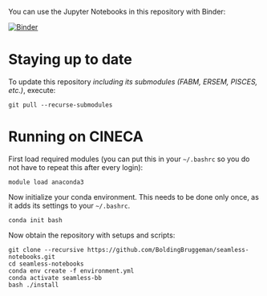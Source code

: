 You can use the Jupyter Notebooks in this repository with Binder:

[![Binder](https://mybinder.org/badge_logo.svg)](https://mybinder.org/v2/gh/BoldingBruggeman/seamless-notebooks/HEAD?urlpath=lab%2Ftree%2Fsetups)

# Staying up to date

To update this repository *including its submodules (FABM, ERSEM, PISCES, etc.)*, execute:

```
git pull --recurse-submodules
```

# Running on CINECA

First load required modules (you can put this in your `~/.bashrc` so you do not have to repeat this after every login):

```
module load anaconda3
```

Now initialize your conda environment. This needs to be done only once, as it adds its settings to your `~/.bashrc`.

```
conda init bash
```

Now obtain the repository with setups and scripts:

```
git clone --recursive https://github.com/BoldingBruggeman/seamless-notebooks.git
cd seamless-notebooks
conda env create -f environment.yml
conda activate seamless-bb
bash ./install
```

